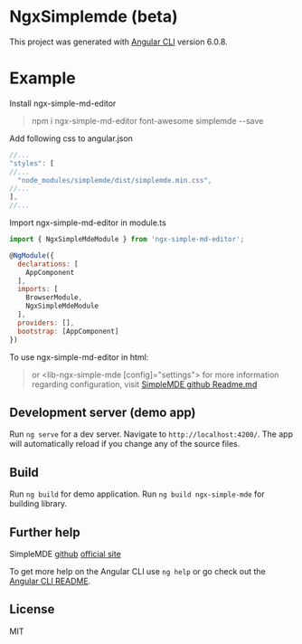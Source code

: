# NgxSimplemde (beta)

This project was generated with [Angular CLI](https://github.com/angular/angular-cli) version 6.0.8.

# Example
Install ngx-simple-md-editor
> npm i ngx-simple-md-editor font-awesome simplemde --save

Add following css to angular.json
```javascript
//...
"styles": [
//...
  "node_modules/simplemde/dist/simplemde.min.css",
//...
],
//...
```

Import ngx-simple-md-editor in module.ts
```javascript
import { NgxSimpleMdeModule } from 'ngx-simple-md-editor';

@NgModule({
  declarations: [
    AppComponent
  ],
  imports: [
    BrowserModule,
    NgxSimpleMdeModule
  ],
  providers: [],
  bootstrap: [AppComponent]
})

```

To use ngx-simple-md-editor in html:
> <lib-ngx-simple-mde></lib-ngx-simple-mde>
or
> <lib-ngx-simple-mde [config]="settings"></lib-ngx-simple-mde>
for more information regarding configuration, visit [SimpleMDE github Readme.md](https://github.com/sparksuite/simplemde-markdown-editor)

## Development server (demo app)

Run `ng serve` for a dev server. Navigate to `http://localhost:4200/`. The app will automatically reload if you change any of the source files.

## Build

Run `ng build` for demo application.
Run `ng build ngx-simple-mde` for building library.

## Further help

SimpleMDE [github](https://github.com/sparksuite/simplemde-markdown-editor) [official site](https://simplemde.com/)

To get more help on the Angular CLI use `ng help` or go check out the [Angular CLI README](https://github.com/angular/angular-cli/blob/master/README.md).

## License 
MIT
